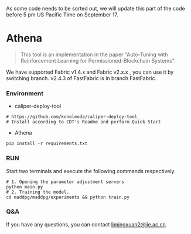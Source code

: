 As some code needs to be sorted out, we will update this part of the code before 5 pm US Pacific Time on September 17.

# Athena
> This tool is an implementation in the paper "Auto-Tuning with Reinforcement Learning for Permissioned-Blockchain Systems".

  We have supported Fabric v1.4.x and Fabric v2.x.x , you can use it by switching branch. v2.4.3 of FastFabric is in branch FastFabric.

### Environment
- caliper-deploy-tool
```shell
# https://github.com/konoleoda/caliper-deploy-tool
# Install according to CDT's Readme and perform Quick Start
```
- Athena
```shell
pip install -r requirements.txt
```
### RUN
Start two terminals and execute the following commands respectively.
```shell
# 1. Opening the parameter adjustment servers
python main.py
# 2. Training the model.
cd maddpg/maddpg/experiments && python train.py
```

### Q&A

If you have any questions, you can contact limingxuan2@iie.ac.cn.
